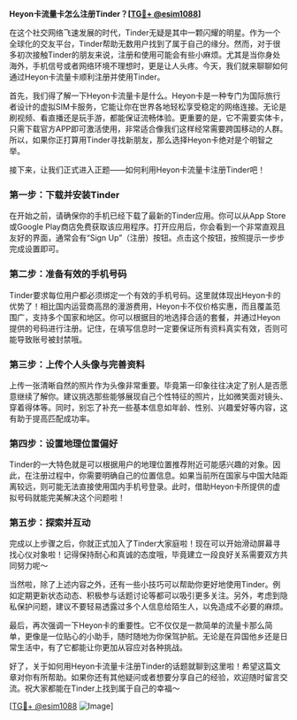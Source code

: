 **Heyon卡流量卡怎么注册Tinder？[[TG💪+ @esim1088](https://t.me/s/esim1088)]**

在这个社交网络飞速发展的时代，Tinder无疑是其中一颗闪耀的明星。作为一个全球化的交友平台，Tinder帮助无数用户找到了属于自己的缘分。然而，对于很多初次接触Tinder的朋友来说，注册和使用可能会有些小麻烦。尤其是当你身处海外，手机信号或者网络环境不理想时，更是让人头疼。今天，我们就来聊聊如何通过Heyon卡流量卡顺利注册并使用Tinder。

首先，我们得了解一下Heyon卡流量卡是什么。Heyon卡是一种专门为国际旅行者设计的虚拟SIM卡服务，它能让你在世界各地轻松享受稳定的网络连接。无论是刷视频、看直播还是玩手游，都能保证流畅体验。更重要的是，它不需要实体卡，只需下载官方APP即可激活使用，非常适合像我们这样经常需要跨国移动的人群。所以，如果你正打算用Tinder寻找新朋友，那么选择Heyon卡绝对是个明智之举。

接下来，让我们正式进入正题——如何利用Heyon卡流量卡注册Tinder吧！

### **第一步：下载并安装Tinder**
在开始之前，请确保你的手机已经下载了最新的Tinder应用。你可以从App Store或Google Play商店免费获取该应用程序。打开应用后，你会看到一个非常直观且友好的界面，通常会有“Sign Up”（注册）按钮。点击这个按钮，按照提示一步步完成设置即可。

### **第二步：准备有效的手机号码**
Tinder要求每位用户都必须绑定一个有效的手机号码。这里就体现出Heyon卡的优势了！相比国内运营商高昂的漫游费用，Heyon卡不仅价格实惠，而且覆盖范围广，支持多个国家和地区。你可以根据目的地选择合适的套餐，并通过Heyon提供的号码进行注册。记住，在填写信息时一定要保证所有资料真实有效，否则可能导致账号被封禁哦。

### **第三步：上传个人头像与完善资料**
上传一张清晰自然的照片作为头像非常重要。毕竟第一印象往往决定了别人是否愿意继续了解你。建议挑选那些能够展现自己个性特征的照片，比如微笑面对镜头、穿着得体等。同时，别忘了补充一些基本信息如年龄、性别、兴趣爱好等内容，这有助于提高匹配成功率。

### **第四步：设置地理位置偏好**
Tinder的一大特色就是可以根据用户的地理位置推荐附近可能感兴趣的对象。因此，在注册过程中，你需要明确自己的位置信息。如果当前所在国家与中国大陆距离较远，则可能无法直接使用国内手机号登录。此时，借助Heyon卡所提供的虚拟号码就能完美解决这个问题啦！

### **第五步：探索并互动**
完成以上步骤之后，你就正式加入了Tinder大家庭啦！现在可以开始滑动屏幕寻找心仪对象啦！记得保持耐心和真诚的态度哦，毕竟建立一段良好关系需要双方共同努力呢～

当然啦，除了上述内容之外，还有一些小技巧可以帮助你更好地使用Tinder。例如定期更新状态动态、积极参与话题讨论等都可以吸引更多关注。另外，考虑到隐私保护问题，建议不要轻易透露过多个人信息给陌生人，以免造成不必要的麻烦。

最后，再次强调一下Heyon卡的重要性。它不仅仅是一款简单的流量卡那么简单，更像是一位贴心的小助手，随时随地为你保驾护航。无论是在异国他乡还是日常生活中，有了它都能让你更加从容应对各种挑战。

好了，关于如何用Heyon卡流量卡注册Tinder的话题就聊到这里啦！希望这篇文章对你有所帮助。如果你还有其他疑问或者想要分享自己的经验，欢迎随时留言交流。祝大家都能在Tinder上找到属于自己的幸福～ 

[[TG💪+ @esim1088](https://t.me/s/esim1088) ![Image](https://i.postimg.cc/4NQfJmqS/Snipaste-2025-05-13-00-14-12.png)]